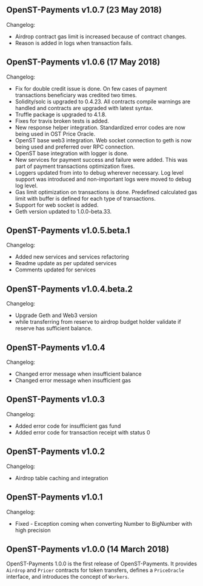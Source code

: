 ## OpenST-Payments v1.0.7 (23 May 2018)

Changelog:

- Airdrop contract gas limit is increased because of contract changes.
- Reason is added in logs when transaction fails.

## OpenST-Payments v1.0.6 (17 May 2018)

Changelog:

- Fix for double credit issue is done. On few cases of payment transactions beneficiary was credited two times.
- Solidity/solc is upgraded to 0.4.23. All contracts compile warnings are handled and contracts are upgraded with latest syntax. 
- Truffle package is upgraded to 4.1.8.
- Fixes for travis broken tests is added.
- New response helper integration. Standardized error codes are now being used in OST Price Oracle.
- OpenST base web3 integration. Web socket connection to geth is now being used and preferred over RPC connection.
- OpenST base integration with logger is done.
- New services for payment success and failure were added. This was part of payment transactions optimization fixes.
- Loggers updated from into to debug wherever necessary. Log level support was introduced and non-important logs were moved to debug log level.
- Gas limit optimization on transactions is done. Predefined calculated gas limit with buffer is defined for each type of transactions.
- Support for web socket is added.
- Geth version updated to 1.0.0-beta.33.

## OpenST-Payments v1.0.5.beta.1

Changelog:
- Added new services and services refactoring
- Readme update as per updated services
- Comments updated for services 

## OpenST-Payments v1.0.4.beta.2

Changelog:
- Upgrade Geth and Web3 version
- while transferring from reserve to airdrop budget holder validate if reserve has sufficient balance. 

## OpenST-Payments v1.0.4

Changelog:
- Changed error message when insufficient balance
- Changed error message when insufficient gas  

## OpenST-Payments v1.0.3

Changelog:
- Added error code for insufficient gas fund
- Added error code for transaction receipt with status 0  
 
## OpenST-Payments v1.0.2

Changelog:
- Airdrop table caching and integration

## OpenST-Payments v1.0.1

Changelog:
- Fixed - Exception coming when converting Number to BigNumber  with high precision

## OpenST-Payments v1.0.0 (14 March 2018)

OpenST-Payments 1.0.0 is the first release of OpenST-Payments. It provides `Airdrop` and `Pricer` contracts for token transfers, defines a `PriceOracle` interface, and introduces the concept of `Workers`.

